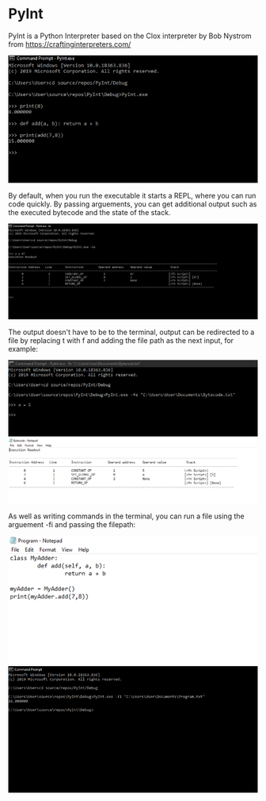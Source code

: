 # PyInt

PyInt is a Python Interpreter based on the Clox interpreter by Bob Nystrom from https://craftinginterpreters.com/

![REPL mode](https://github.com/ShaunMitchell98/PyInt/blob/master/Images/REPL.png)

By default, when you run the executable it starts a REPL, where you can run code quickly. By passing arguements, you can get additional output such as the executed bytecode and the state of the stack.

![REPL with Executed Bytecode](https://github.com/ShaunMitchell98/PyInt/blob/master/Images/REPL%20with%20Execution%20Output.png)

The output doesn't have to be to the terminal, output can be redirected to a file by replacing t with f and adding the file path as the next input, for example: 

![Execution Output to File](https://github.com/ShaunMitchell98/PyInt/blob/master/Images/REPL%20with%20Execution%20Output%20to%20File(1).png)
![](https://github.com/ShaunMitchell98/PyInt/blob/master/Images/REPL%20with%20Execution%20Output%20to%20File(2).png)

As well as writing commands in the terminal, you can run a file using the arguement -fi and passing the filepath:

![File Input](https://github.com/ShaunMitchell98/PyInt/blob/master/Images/Text%20File%20Input(1).png)
![](https://github.com/ShaunMitchell98/PyInt/blob/master/Images/Text%20File%20Input(2).png)
